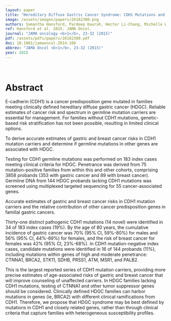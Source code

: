 ```yaml
---
layout: paper
title: "Hereditary Diffuse Gastric Cancer Syndrome: CDH1 Mutations and Beyond."
image: /assets/images/papers/26182300.png
authors: Samantha Hansford, Pardeep Kaurah, Hector Li-Chang, Michelle Woo, Janine Senz, Hugo Pinheiro, Kasmintan A Schrader, David F Schaeffer, Karey Shumansky, George Zogopoulos, Teresa Almeida Santos, Isabel Claro, Joana Carvalho, Cydney Nielsen, Sarah Padilla, Amy Lum, Aline Talhouk, Katie Baker-Lange, Sue Richardson, Ivy Lewis, Noralane M Lindor, Erin Pennell, Andree MacMillan, Bridget Fernandez, Gisella Keller, Henry Lynch, Sohrab P Shah, Parry Guilford, Steven Gallinger, Giovanni Corso, Franco Roviello, Carlos Caldas, Carla Oliveira, Paul D P Pharoah, David G Huntsman
ref: Hansford et al. 2015. JAMA Oncol.
journal: "JAMA oncology <b>1</b>, 23-32 (2015)"
pdf: /assets/pdfs/papers/26182300.pdf
doi: 10.1001/jamaoncol.2014.168
abbrev: "JAMA Oncol <b>1</b>, 23-32 (2015)"
year: 2015
---
```


<br />
<div data-badge-popover="right" data-badge-type="donut" data-pmid="26182300" data-hide-no-mentions="true" class="altmetric-embed"></div>

# Abstract

E-cadherin (CDH1) is a cancer predisposition gene mutated in families meeting clinically defined hereditary diffuse gastric cancer (HDGC). Reliable estimates of cancer risk and spectrum in germline mutation carriers are essential for management. For families without CDH1 mutations, genetic-based risk stratification has not been possible, resulting in limited clinical options.

To derive accurate estimates of gastric and breast cancer risks in CDH1 mutation carriers and determine if germline mutations in other genes are associated with HDGC.

Testing for CDH1 germline mutations was performed on 183 index cases meeting clinical criteria for HDGC. Penetrance was derived from 75 mutation-positive families from within this and other cohorts, comprising 3858 probands (353 with gastric cancer and 89 with breast cancer). Germline DNA from 144 HDGC probands lacking CDH1 mutations was screened using multiplexed targeted sequencing for 55 cancer-associated genes.

Accurate estimates of gastric and breast cancer risks in CDH1 mutation carriers and the relative contribution of other cancer predisposition genes in familial gastric cancers.

Thirty-one distinct pathogenic CDH1 mutations (14 novel) were identified in 34 of 183 index cases (19%). By the age of 80 years, the cumulative incidence of gastric cancer was 70% (95% CI, 59%-80%) for males and 56% (95% CI, 44%-69%) for females, and the risk of breast cancer for females was 42% (95% CI, 23%-68%). In CDH1 mutation-negative index cases, candidate mutations were identified in 16 of 144 probands (11%), including mutations within genes of high and moderate penetrance: CTNNA1, BRCA2, STK11, SDHB, PRSS1, ATM, MSR1, and PALB2.

This is the largest reported series of CDH1 mutation carriers, providing more precise estimates of age-associated risks of gastric and breast cancer that will improve counseling of unaffected carriers. In HDGC families lacking CDH1 mutations, testing of CTNNA1 and other tumor suppressor genes should be considered. Clinically defined HDGC families can harbor mutations in genes (ie, BRCA2) with different clinical ramifications from CDH1. Therefore, we propose that HDGC syndrome may be best defined by mutations in CDH1 and closely related genes, rather than through clinical criteria that capture families with heterogeneous susceptibility profiles.

